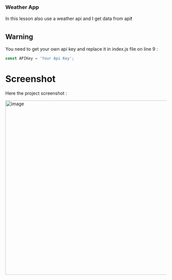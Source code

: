 ### Weather App
In this lesson also use a weather api and I get data from api❗️

## Warning
You need to get your own api key and replace it in index.js file on line 9 :

```javascript
const APIKey = 'Your Api Key';
```


# Screenshot
Here the project screenshot :

<img width="544" alt="image" src="https://github.com/dyrizal/day-of-Javascript/assets/117151474/6eb797e3-93ab-4220-a846-c9415c1095b2">
